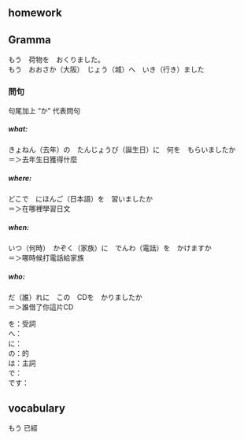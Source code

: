 ## homework



## Gramma
もう　荷物を　おくりました。  
もう　おおさか（大阪）　じょう（城）へ　いき（行き）ました  


### 問句
句尾加上 “か” 代表問句  

##### what:
きょねん（去年）の　たんじょうび（誕生日）に　何を　もらいましたか  
＝＞去年生日獲得什麼  

##### where:
どこで　にほんご（日本語）を　習いましたか  
＝＞在哪裡學習日文  

##### when:
いつ（何時）　かぞく（家族）に　でんわ（電話）を　かけますか  
＝＞哪時候打電話給家族  

##### who:
 だ（誰）れに　この　CDを　かりましたか   
 ＝＞誰借了你這片CD  

を：受詞  
へ：  
に：  
の：的  
は：主詞  
で：  
です：  




## vocabulary 
もう 已經  
